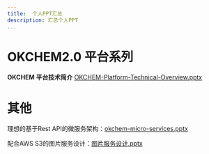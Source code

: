 ```yaml
---
title:  个人PPT汇总
description: 汇总个人PPT
...
```



# OKCHEM2.0 平台系列
**OKCHEM 平台技术简介**     [OKCHEM-Platform-Technical-Overview.pptx](http://tech.jiu-shu.com/Work-Related/OKCHEM-Platform-Technical-Overview.pptx)


# 其他
理想的基于Rest API的微服务架构：[okchem-micro-services.pptx](http://tech.jiu-shu.com/Work-Related/okchem-micro-services.pptx)

配合AWS S3的图片服务设计：[图片服务设计.pptx](http://tech.jiu-shu.com/Work-Related/图片服务设计.pptx)

